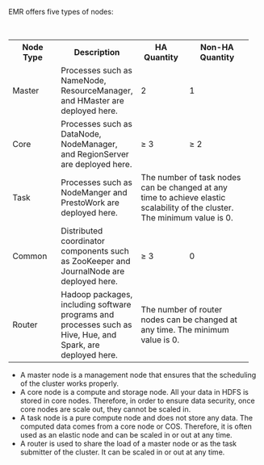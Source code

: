 EMR offers five types of nodes:
<table>
   <tr>
      <th style="width: 80px;">Node Type</th>
      <th style="width: 100px;">Description</th>
      <th style="width: 80px;">HA Quantity</th>
      <th style="width: 110px;">Non-HA Quantity</th>
   </tr>
   <tr>
      <td>Master</td>
      <td>Processes such as NameNode, ResourceManager, and HMaster are deployed here.</td>
      <td>2</td>
      <td>1</td>
   </tr>
   <tr>
      <td>Core</td>
      <td>Processes such as DataNode, NodeManager, and RegionServer are deployed here.</td>
      <td>≥ 3</td>
      <td>≥ 2</td>
   </tr>
   <tr>
      <td>Task</td>
      <td>Processes such as NodeManger and PrestoWork are deployed here.</td>
      <td colspan="2">The number of task nodes can be changed at any time to achieve elastic scalability of the cluster. The minimum value is 0.</td>
   </tr>
   <tr>
      <td>Common</td>
      <td>Distributed coordinator components such as ZooKeeper and JournalNode are deployed here.</td>
      <td>≥ 3</td>
      <td>0</td>
   </tr>
   <tr>
      <td>Router</td>
      <td>Hadoop packages, including software programs and processes such as Hive, Hue, and Spark, are deployed here.</td>
      <td colspan="2">The number of router nodes can be changed at any time. The minimum value is 0.</td>
</table>

- A master node is a management node that ensures that the scheduling of the cluster works properly.
- A core node is a compute and storage node. All your data in HDFS is stored in core nodes. Therefore, in order to ensure data security, once core nodes are scale out, they cannot be scaled in.
- A task node is a pure compute node and does not store any data. The computed data comes from a core node or COS. Therefore, it is often used as an elastic node and can be scaled in or out at any time.
- A router is used to share the load of a master node or as the task submitter of the cluster. It can be scaled in or out at any time.
